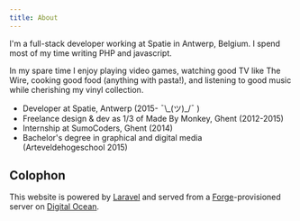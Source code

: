 ```yaml
---
title: About
---
```


I'm a full-stack developer working at Spatie in Antwerp, Belgium. I spend most of my time writing PHP and javascript.

In my spare time I enjoy playing video games, watching good TV like The Wire, cooking good food (anything with pasta!), and listening to good music while cherishing my vinyl collection.

- Developer at Spatie, Antwerp (2015- <span class="donger">¯\\\_(ツ)_/¯</span> )
- Freelance design & dev as 1/3 of Made By Monkey, Ghent (2012-2015)
- Internship at SumoCoders, Ghent (2014)
- Bachelor's degree in graphical and digital media<br> (Arteveldehogeschool 2015)

## Colophon

This website is powered by [Laravel](https://laravel.com/) and served from a [Forge](https://forge.laravel.com)-provisioned server on [Digital Ocean](https://www.digitalocean.com/).
